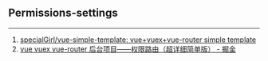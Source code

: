 ## Permissions-settings

---

1. [specialGirl/vue-simple-template: vue+vuex+vue-router simple template](https://github.com/specialGirl/vue-simple-template)
2. [vue vuex vue-router 后台项目——权限路由（超详细简单版） - 掘金](https://juejin.im/post/5a4da656f265da431e172d94)
